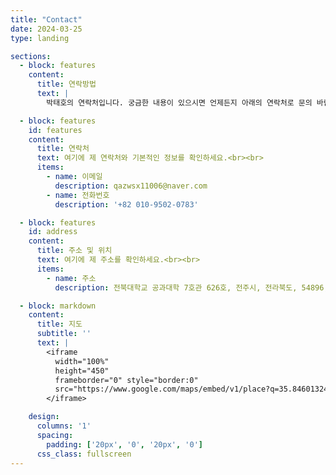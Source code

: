 ```yaml
---
title: "Contact"
date: 2024-03-25
type: landing

sections:
  - block: features
    content:
      title: 연락방법
      text: |
        박태호의 연락처입니다. 궁금한 내용이 있으시면 언제든지 아래의 연락처로 문의 바랍니다.

  - block: features
    id: features
    content:
      title: 연락처
      text: 여기에 제 연락처와 기본적인 정보를 확인하세요.<br><br>
      items:
        - name: 이메일
          description: qazwsx11006@naver.com
        - name: 전화번호
          description: '+82 010-9502-0783'

  - block: features
    id: address
    content:
      title: 주소 및 위치
      text: 여기에 제 주소를 확인하세요.<br><br>
      items:
        - name: 주소
          description: 전북대학교 공과대학 7호관 626호, 전주시, 전라북도, 54896, 대한민국

  - block: markdown
    content:
      title: 지도
      subtitle: ''
      text: |
        <iframe
          width="100%"
          height="450"
          frameborder="0" style="border:0"
          src="https://www.google.com/maps/embed/v1/place?q=35.84601324617979,127.13444961966684&key=YOUR_GOOGLE_MAPS_API_KEY" allowfullscreen>
        </iframe>

    design:
      columns: '1'
      spacing:
        padding: ['20px', '0', '20px', '0']
      css_class: fullscreen
---
```

